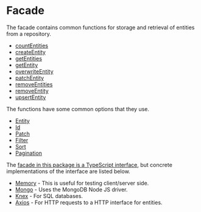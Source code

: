 # Facade

The facade contains common functions for storage and retrieval of entities from a repository.

- [countEntities](./functions.md#countentities)
- [createEntity](./functions.md#createentity)
- [getEntities](./functions.md#getentities)
- [getEntity](./functions.md#getentity)
- [overwriteEntity](./functions.md#overwriteentity)
- [patchEntity](./functions.md#patchentity)
- [removeEntities](./functions.md#removeentities)
- [removeEntity](./functions.md#removeentity)
- [upsertEntity](./functions.md#upsertentity)

The functions have some common options that they use.

- [Entity](./options.md#entity)
- [Id](./options.md#id)
- [Patch](./options.md#patch)
- [Filter](./options.md#filter)
- [Sort](./options.md#sort)
- [Pagination](./options.md#pagination)

The [facade in this package is a TypeScript interface](../src/Facade.ts), but concrete implementations of the interface are listed below.

- [Memory](https://github.com/js-entity-repos/memory) - This is useful for testing client/server side.
- [Mongo](https://github.com/js-entity-repos/mongo) - Uses the MongoDB Node JS driver.
- [Knex](https://github.com/js-entity-repos/knex) - For SQL databases.
- [Axios](https://github.com/js-entity-repos/axios) - For HTTP requests to a HTTP interface for entities.
